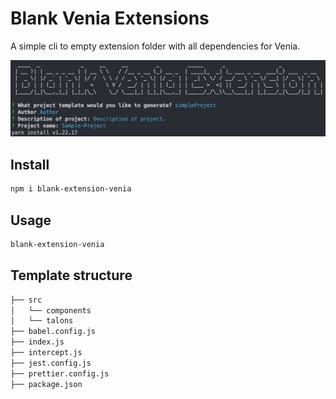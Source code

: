 # Blank Venia Extensions

A simple cli to empty extension folder with all dependencies for Venia.

![template-cli](assets/project-template-cli.png)

## Install

```bash
npm i blank-extension-venia
```

## Usage

```bash
blank-extension-venia
```

## Template structure

```bash
├── src
│   └── components
│   └── talons
├── babel.config.js
├── index.js
├── intercept.js
├── jest.config.js
├── prettier.config.js
├── package.json
```